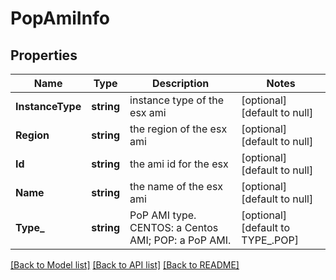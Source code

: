 # PopAmiInfo

## Properties
Name | Type | Description | Notes
------------ | ------------- | ------------- | -------------
**InstanceType** | **string** | instance type of the esx ami | [optional] [default to null]
**Region** | **string** | the region of the esx ami | [optional] [default to null]
**Id** | **string** | the ami id for the esx | [optional] [default to null]
**Name** | **string** | the name of the esx ami | [optional] [default to null]
**Type_** | **string** | PoP AMI type. CENTOS: a Centos AMI; POP: a PoP AMI. | [optional] [default to TYPE_.POP]

[[Back to Model list]](../README.md#documentation-for-models) [[Back to API list]](../README.md#documentation-for-api-endpoints) [[Back to README]](../README.md)

